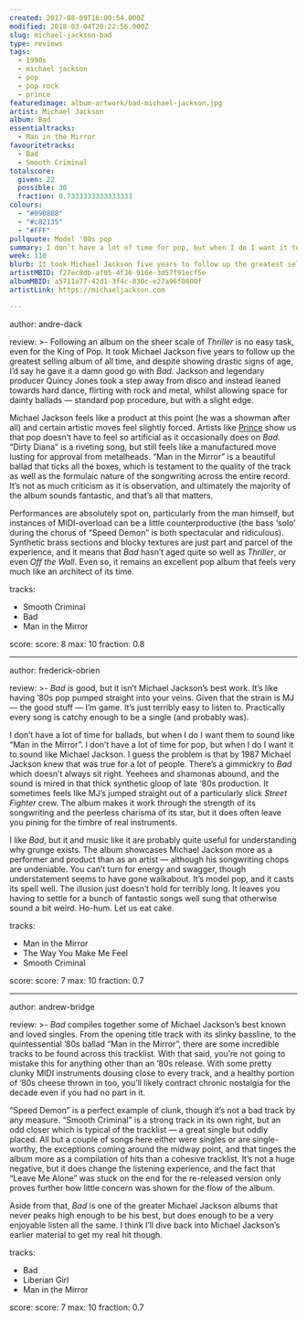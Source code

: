 ```yaml
---
created: 2017-08-09T16:00:54.000Z
modified: 2018-03-04T20:22:56.000Z
slug: michael-jackson-bad
type: reviews
tags:
  - 1990s
  - michael jackson
  - pop
  - pop rock
  - prince
featuredimage: album-artwork/bad-michael-jackson.jpg
artist: Michael Jackson
album: Bad
essentialtracks:
  - Man in the Mirror
favouritetracks:
  - Bad
  - Smooth Criminal
totalscore:
  given: 22
  possible: 30
  fraction: 0.7333333333333333
colours:
  - "#090808"
  - "#c82135"
  - "#FFF"
pullquote: Model '80s pop
summary: I don’t have a lot of time for pop, but when I do I want it to sound like Michael Jackson. I guess the problem is that by 1987 Michael Jackson knew that was true for a lot of people. There’s a gimmickry to Bad which doesn’t always sit right.
week: 110
blurb: It took Michael Jackson five years to follow up the greatest selling album of all time, and despite showing signs of age, Bad gave it a damn good go.
artistMBID: f27ec8db-af05-4f36-916e-3d57f91ecf5e
albumMBID: a5711a77-42d1-3f4c-830c-e27a96f0800f
artistLink: https://michaeljackson.com

---
```


author: andre-dack

review: >-
  Following an album on the sheer scale of *Thriller* is no easy task, even for the King of Pop. It took Michael Jackson five years to follow up the greatest selling album of all time, and despite showing drastic signs of age, I’d say he gave it a damn good go with *Bad*. Jackson and legendary producer Quincy Jones took a step away from disco and instead leaned towards hard dance, flirting with rock and metal, whilst allowing space for dainty ballads — standard pop procedure, but with a slight edge. 
  
  Michael Jackson feels like a product at this point (he was a showman after all) and certain artistic moves feel slightly forced. Artists like [Prince](/reviews/prince-purple-rain/) show us that pop doesn’t have to feel so artificial as it occasionally does on *Bad*. “Dirty Diana” is a riveting song, but still feels like a manufactured move lusting for approval from metalheads. “Man in the Mirror” is a beautiful ballad that ticks all the boxes, which is testament to the quality of the track as well as the formulaic nature of the songwriting across the entire record. It’s not as much criticism as it is observation, and ultimately the majority of the album sounds fantastic, and that’s all that matters. 
  
  Performances are absolutely spot on, particularly from the man himself, but instances of MIDI-overload can be a little counterproductive (the bass ‘solo’ during the chorus of “Speed Demon” is both spectacular and ridiculous). Synthetic brass sections and blocky textures are just part and parcel of the experience, and it means that *Bad* hasn’t aged quite so well as *Thriller*, or even *Off the Wall*. Even so, it remains an excellent pop album that feels very much like an architect of its time.

tracks:
  - Smooth Criminal
  - ­­Bad
  - ­­Man in the Mirror

score:
  score: 8
  max: 10
  fraction: 0.8

---
author: frederick-obrien

review: >-
  *Bad* is good, but it isn’t Michael Jackson’s best work. It’s like having ’80s pop pumped straight into your veins. Given that the strain is MJ — the good stuff — I’m game. It’s just terribly easy to listen to. Practically every song is catchy enough to be a single (and probably was). 
  
  I don’t have a lot of time for ballads, but when I do I want them to sound like “Man in the Mirror”. I don’t have a lot of time for pop, but when I do I want it to sound like Michael Jackson. I guess the problem is that by 1987 Michael Jackson knew that was true for a lot of people. There’s a gimmickry to *Bad* which doesn’t always sit right. Yeehees and shamonas abound, and the sound is mired in that thick synthetic gloop of late ‘80s production. It sometimes feels like MJ’s jumped straight out of a particularly slick *Street Fighter* crew. The album makes it work through the strength of its songwriting and the peerless charisma of its star, but it does often leave you pining for the timbre of real instruments.

  I like *Bad*, but it and music like it are probably quite useful for understanding why grunge exists. The album showcases Michael Jackson more as a performer and product than as an artist — although his songwriting chops are undeniable. You can’t turn for energy and swagger, though understatement seems to have gone walkabout. It’s model pop, and it casts its spell well. The illusion just doesn’t hold for terribly long. It leaves you having to settle for a bunch of fantastic songs well sung that otherwise sound a bit weird. Ho-hum. Let us eat cake.

tracks:
  - Man in the Mirror
  - ­­The Way You Make Me Feel
  - ­­Smooth Criminal

score:
  score: 7
  max: 10
  fraction: 0.7

---
author: andrew-bridge

review: >-
  *Bad* compiles together some of Michael Jackson’s best known and loved singles. From the opening title track with its slinky bassline, to the quintessential ’80s ballad “Man in the Mirror”, there are some incredible tracks to be found across this tracklist. With that said, you’re not going to mistake this for anything other than an ’80s release. With some pretty clunky MIDI instruments dousing close to every track, and a healthy portion of ’80s cheese thrown in too, you’ll likely contract chronic nostalgia for the decade even if you had no part in it. 
  
  “Speed Demon” is a perfect example of clunk, though it’s not a bad track by any measure. “Smooth Criminal” is a strong track in its own right, but an odd closer which is typical of the tracklist — a great single but oddly placed. All but a couple of songs here either were singles or are single-worthy, the exceptions coming around the midway point, and that tinges the album more as a compilation of hits than a cohesive tracklist. It’s not a huge negative, but it does change the listening experience, and the fact that “Leave Me Alone” was stuck on the end for the re-released version only proves further how little concern was shown for the flow of the album. 
  
  Aside from that, *Bad* is one of the greater Michael Jackson albums that never peaks high enough to be his best, but does enough to be a very enjoyable listen all the same. I think I’ll dive back into Michael Jackson’s earlier material to get my real hit though.

tracks:
  - Bad
  - ­­Liberian Girl
  - ­­Man in the Mirror

score:
  score: 7
  max: 10
  fraction: 0.7

